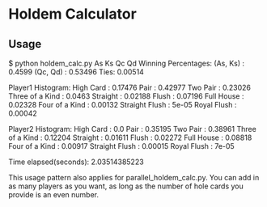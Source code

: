 Holdem Calculator
=================

Usage
-----

  $ python holdem_calc.py As Ks Qc Qd
  Winning Percentages:
  (As, Ks) :  0.4599
  (Qc, Qd) :  0.53496
  Ties:  0.00514

  Player1 Histogram:
  High Card :  0.17476
  Pair :  0.42977
  Two Pair :  0.23026
  Three of a Kind :  0.0463
  Straight :  0.02188
  Flush :  0.07196
  Full House :  0.02328
  Four of a Kind :  0.00132
  Straight Flush :  5e-05
  Royal Flush :  0.00042

  Player2 Histogram:
  High Card :  0.0
  Pair :  0.35195
  Two Pair :  0.38961
  Three of a Kind :  0.12204
  Straight :  0.01611
  Flush :  0.02272
  Full House :  0.08818
  Four of a Kind :  0.00917
  Straight Flush :  0.00015
  Royal Flush :  7e-05


  Time elapsed(seconds):  2.03514385223

This usage pattern also applies for parallel_holdem_calc.py. You can add in as many players as you want, as long as the number of hole cards you provide is an even number.
